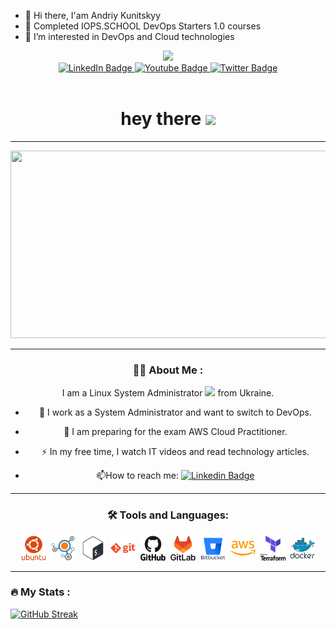 - 👋 Hi there, I'am Andriy Kunitskyy
- 🌱 Completed IOPS.SCHOOL DevOps Starters 1.0 courses
- 👀 I’m interested in DevOps and Cloud technologies

<div id="header" align="center">
  <img src="https://media.giphy.com/media/nPCNWmIOcZny6Vfksa/giphy.gif" width="100"/>
</div>
 
<div id="badges" align="center">
  <a href="https://linkedin.com/in/andriykunitskyy">
    <img src="https://img.shields.io/badge/LinkedIn-blue?style=for-the-badge&logo=linkedin&logoColor=white" alt="LinkedIn Badge"/>
  </a>
  <a href="youtube.com">
    <img src="https://img.shields.io/badge/YouTube-red?style=for-the-badge&logo=youtube&logoColor=white" alt="Youtube Badge"/>
  </a>
  <a href="your-twitter-URL">
    <img src="https://img.shields.io/badge/Twitter-blue?style=for-the-badge&logo=twitter&logoColor=white" alt="Twitter Badge"/>
  </a>

<div id="badges" align="center">
<img src="https://komarev.com/ghpvc/?username=ak-devit&style=flat-square&color=blue" alt=""/>

<h1>
  hey there
  <img src="https://media.giphy.com/media/hvRJCLFzcasrR4ia7z/giphy.gif" width="30px"/>
</h1>

  ---
  
  <div align="center">
  <img src="https://media.giphy.com/media/dWesBcTLavkZuG35MI/giphy.gif" width="600" height="300"/>
</div>
  
  ---
  
    
  ### :man_technologist: About Me :
  I am a Linux System Administrator <img src="https://media.giphy.com/media/WUlplcMpOCEmTGBtBW/giphy.gif" width="30"> from Ukraine.
  
 - :telescope: I work as a System Administrator and want to switch to DevOps.

 - :seedling: I am preparing for the exam AWS Cloud Practitioner.

 - :zap: In my free time, I watch IT videos and read technology articles.

 - :mailbox:How to reach me: [![Linkedin Badge](https://img.shields.io/badge/-ak-devit-blue?style=flat&logo=Linkedin&logoColor=white)](https://www.linkedin.com/in/andriykunitskyy)
  
  
  
  
  
  
  ---
  
  ### :hammer_and_wrench: Tools and Languages:
  
  </div>
  <img src="https://github.com/devicons/devicon/blob/master/icons/ubuntu/ubuntu-plain-wordmark.svg" title="Ubuntu" alt="Ubuntu" width="40" height="40"/>&nbsp;
  <img src="https://github.com/devicons/devicon/blob/master/icons/networkx/networkx-original.svg" title="Networkx"  alt="Networkx" width="40" height="40"/>&nbsp;
  <img src="https://github.com/devicons/devicon/blob/master/icons/bash/bash-original.svg" title="Bash" **alt="Bash" width="40" height="40"/>&nbsp;
  <img src="https://github.com/devicons/devicon/blob/master/icons/git/git-plain-wordmark.svg" title="Git" alt="Git" width="40" height="40"/>&nbsp;
  <img src="https://github.com/devicons/devicon/blob/master/icons/github/github-original-wordmark.svg"  title="Github" alt="Github" width="40" height="40"/>&nbsp;
  <img src="https://github.com/devicons/devicon/blob/master/icons/gitlab/gitlab-original-wordmark.svg" title="GitLab" alt="GitLab" width="40" height="40"/>&nbsp;
  <img src="https://github.com/devicons/devicon/blob/master/icons/bitbucket/bitbucket-original-wordmark.svg" title="Bitbucket" alt="Bitbucket" width="40" height="40"/>&nbsp;
  <img src="https://github.com/devicons/devicon/blob/master/icons/amazonwebservices/amazonwebservices-plain-wordmark.svg" title="AWS" alt="AWS" width="40" height="40"/>&nbsp;
   <img src="https://github.com/devicons/devicon/blob/master/icons/terraform/terraform-original-wordmark.svg" title="AWS" alt="AWS" width="40" height="40"/>&nbsp;
  <img src="https://github.com/devicons/devicon/blob/master/icons/docker/docker-original-wordmark.svg" title="Docker" alt="Docker" width="40" height="40"/>
  </div>
  
  ---

 ### :fire: My Stats :

[![GitHub Streak](http://github-readme-streak-stats.herokuapp.com?user=ak-devit&theme=dark&background=000000)](https://git.io/streak-stats)

<!---
ak-devit/ak-devit is a ✨ special ✨ repository because its `README.md` (this file) appears on your GitHub profile.
You can click the Preview link to take a look at your changes.
--->
